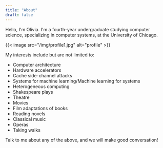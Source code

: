 ```yaml
---
title: "About"
draft: false
---
```


Hello, I'm Olivia. I'm a fourth-year undergraduate studying computer science, specializing in computer systems, at the University of Chicago. 

{{< image src="/img/profile1.jpg" alt="profile" >}}

My interests include but are not limited to:

* Computer architecture
* Hardware accelerators
* Cache side-channel attacks
* Systems for machine learning/Machine learning for systems
* Heterogeneous computing
* Shakespeare plays
* Theatre
* Movies
* Film adaptations of books
* Reading novels
* Classical music
* Operas
* Taking walks

Talk to me about any of the above, and we will make good conversation! 